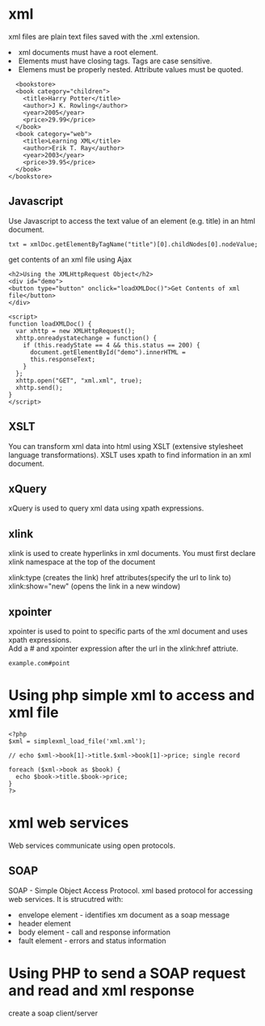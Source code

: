 xml
=====
xml files are plain text files saved with the .xml extension. 

<li>xml documents must have a root element.  </li>
<li>Elements must have closing tags. Tags are case sensitive.</li>
<li>Elemens must be properly nested.  Attribute values must be quoted.</li>

```
  <bookstore>
  <book category="children">
    <title>Harry Potter</title>
    <author>J K. Rowling</author>
    <year>2005</year>
    <price>29.99</price>
  </book>
  <book category="web">
    <title>Learning XML</title>
    <author>Erik T. Ray</author>
    <year>2003</year>
    <price>39.95</price>
  </book>
</bookstore>
```

Javascript
-------------
Use Javascript to access the text value of an element (e.g. title) in an html document.

```
txt = xmlDoc.getElementByTagName("title")[0].childNodes[0].nodeValue;
```
get contents of an xml file using Ajax 
```
<h2>Using the XMLHttpRequest Object</h2>
<div id="demo">
<button type="button" onclick="loadXMLDoc()">Get Contents of xml file</button>
</div>

<script>
function loadXMLDoc() {
  var xhttp = new XMLHttpRequest();
  xhttp.onreadystatechange = function() {
    if (this.readyState == 4 && this.status == 200) {
      document.getElementById("demo").innerHTML =
      this.responseText;
    }
  };
  xhttp.open("GET", "xml.xml", true);
  xhttp.send();
}
</script>
```

XSLT
----

You can transform xml data into html using XSLT (extensive stylesheet language transformations).
XSLT uses xpath to find information in an xml document.

xQuery
------
xQuery is used to query xml data using xpath expressions.

xlink
------
xlink is used to create hyperlinks in xml documents. 
You must first declare xlink namespace at the top of the document

xlink:type (creates the link)
href attributes(specify the url to link to)
xlink:show="new" (opens the link in a new window)

xpointer
--------

xpointer is used to point to specific parts of the xml document and uses xpath expressions.  
Add a # and xpointer expression after the url in the xlink:href attriute.

```
example.com#point
```
Using php simple xml to access and xml file
============================================
```
<?php
$xml = simplexml_load_file('xml.xml');

// echo $xml->book[1]->title.$xml->book[1]->price; single record

foreach ($xml->book as $book) {
  echo $book->title.$book->price;   
} 
?>
```


xml web services
================
Web services communicate using open protocols.

SOAP
-----
SOAP - Simple Object Access Protocol. xml based protocol for accessing web services.  It is strucutred with:

<li>envelope element - identifies xm document as a soap message</li>
<li>header element</li>
<li>body element - call and response information</li>
<li>fault element - errors and status information</li>

Using PHP to send a SOAP request and read and xml response
===========================================================

create a soap client/server

